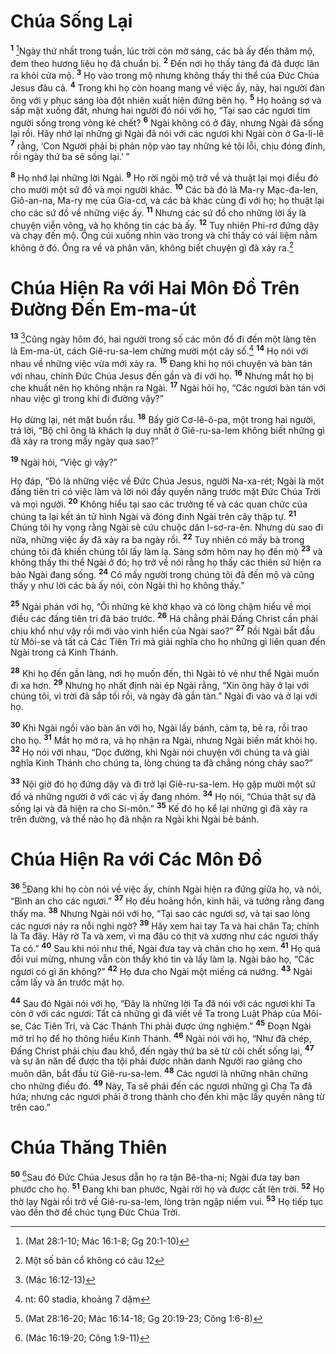 # Chúa Sống Lại
<sup><b>1</b></sup> [^1*]Ngày thứ nhất trong tuần, lúc trời còn mờ sáng, các bà ấy đến thăm mộ, đem theo hương liệu họ đã chuẩn bị. <sup><b>2</b></sup> Ðến nơi họ thấy tảng đá đã được lăn ra khỏi cửa mộ. <sup><b>3</b></sup> Họ vào trong mộ nhưng không thấy thi thể của Ðức Chúa Jesus đâu cả. <sup><b>4</b></sup> Trong khi họ còn hoang mang về việc ấy, này, hai người đàn ông với y phục sáng lòa đột nhiên xuất hiện đứng bên họ. <sup><b>5</b></sup> Họ hoảng sợ và sấp mặt xuống đất, nhưng hai người đó nói với họ, “Tại sao các ngươi tìm người sống trong vòng kẻ chết? <sup><b>6</b></sup> Ngài không có ở đây, nhưng Ngài đã sống lại rồi. Hãy nhớ lại những gì Ngài đã nói với các ngươi khi Ngài còn ở Ga-li-lê <sup><b>7</b></sup> rằng, ‘Con Người phải bị phản nộp vào tay những kẻ tội lỗi, chịu đóng đinh, rồi ngày thứ ba sẽ sống lại.’ ”

<sup><b>8</b></sup> Họ nhớ lại những lời Ngài. <sup><b>9</b></sup> Họ rời ngôi mộ trở về và thuật lại mọi điều đó cho mười một sứ đồ và mọi người khác. <sup><b>10</b></sup> Các bà đó là Ma-ry Mạc-đa-len, Giô-an-na, Ma-ry mẹ của Gia-cơ, và các bà khác cùng đi với họ; họ thuật lại cho các sứ đồ về những việc ấy. <sup><b>11</b></sup> Nhưng các sứ đồ cho những lời ấy là chuyện viễn vông, và họ không tin các bà ấy. <sup><b>12</b></sup> Tuy nhiên Phi-rơ đứng dậy và chạy đến mộ. Ông cúi xuống nhìn vào trong và chỉ thấy có vải liệm nằm không ở đó. Ông ra về và phân vân, không biết chuyện gì đã xảy ra.[^1]

# Chúa Hiện Ra với Hai Môn Ðồ Trên Ðường Ðến Em-ma-út
<sup><b>13</b></sup> [^2*]Cũng ngày hôm đó, hai người trong số các môn đồ đi đến một làng tên là Em-ma-út, cách Giê-ru-sa-lem chừng mười một cây số.[^2] <sup><b>14</b></sup> Họ nói với nhau về những việc vừa mới xảy ra. <sup><b>15</b></sup> Ðang khi họ nói chuyện và bàn tán với nhau, chính Ðức Chúa Jesus đến gần và đi với họ. <sup><b>16</b></sup> Nhưng mắt họ bị che khuất nên họ không nhận ra Ngài. <sup><b>17</b></sup> Ngài hỏi họ, “Các ngươi bàn tán với nhau việc gì trong khi đi đường vậy?”

Họ dừng lại, nét mặt buồn rầu. <sup><b>18</b></sup> Bấy giờ Cơ-lê-ô-pa, một trong hai người, trả lời, “Bộ chỉ ông là khách lạ duy nhất ở Giê-ru-sa-lem không biết những gì đã xảy ra trong mấy ngày qua sao?”

<sup><b>19</b></sup> Ngài hỏi, “Việc gì vậy?”

Họ đáp, “Ðó là những việc về Ðức Chúa Jesus, người Na-xa-rét; Ngài là một đấng tiên tri có việc làm và lời nói đầy quyền năng trước mặt Ðức Chúa Trời và mọi người. <sup><b>20</b></sup> Không hiểu tại sao các trưởng tế và các quan chức của chúng ta lại kết án tử hình Ngài và đóng đinh Ngài trên cây thập tự. <sup><b>21</b></sup> Chúng tôi hy vọng rằng Ngài sẽ cứu chuộc dân I-sơ-ra-ên. Nhưng dù sao đi nữa, những việc ấy đã xảy ra ba ngày rồi. <sup><b>22</b></sup> Tuy nhiên có mấy bà trong chúng tôi đã khiến chúng tôi lấy làm lạ. Sáng sớm hôm nay họ đến mộ <sup><b>23</b></sup> và không thấy thi thể Ngài ở đó; họ trở về nói rằng họ thấy các thiên sứ hiện ra bảo Ngài đang sống. <sup><b>24</b></sup> Có mấy người trong chúng tôi đã đến mộ và cũng thấy y như lời các bà ấy nói, còn Ngài thì họ không thấy.”

<sup><b>25</b></sup> Ngài phán với họ, “Ôi những kẻ khờ khạo và có lòng chậm hiểu về mọi điều các đấng tiên tri đã báo trước. <sup><b>26</b></sup> Há chẳng phải Ðấng Christ cần phải chịu khổ như vậy rồi mới vào vinh hiển của Ngài sao?” <sup><b>27</b></sup> Rồi Ngài bắt đầu từ Môi-se và tất cả Các Tiên Tri mà giải nghĩa cho họ những gì liên quan đến Ngài trong cả Kinh Thánh.

<sup><b>28</b></sup> Khi họ đến gần làng, nơi họ muốn đến, thì Ngài tỏ vẻ như thể Ngài muốn đi xa hơn. <sup><b>29</b></sup> Nhưng họ nhất định nài ép Ngài rằng, “Xin ông hãy ở lại với chúng tôi, vì trời đã sắp tối rồi, và ngày đã gần tàn.” Ngài đi vào và ở lại với họ.

<sup><b>30</b></sup> Khi Ngài ngồi vào bàn ăn với họ, Ngài lấy bánh, cảm tạ, bẻ ra, rồi trao cho họ. <sup><b>31</b></sup> Mắt họ mở ra, và họ nhận ra Ngài, nhưng Ngài biến mất khỏi họ. <sup><b>32</b></sup> Họ nói với nhau, “Dọc đường, khi Ngài nói chuyện với chúng ta và giải nghĩa Kinh Thánh cho chúng ta, lòng chúng ta đã chẳng nóng cháy sao?”

<sup><b>33</b></sup> Nội giờ đó họ đứng dậy và đi trở lại Giê-ru-sa-lem. Họ gặp mười một sứ đồ và những người ở với các vị ấy đang nhóm. <sup><b>34</b></sup> Họ nói, “Chúa thật sự đã sống lại và đã hiện ra cho Si-môn.” <sup><b>35</b></sup> Kế đó họ kể lại những gì đã xảy ra trên đường, và thể nào họ đã nhận ra Ngài khi Ngài bẻ bánh.

# Chúa Hiện Ra với Các Môn Ðồ
<sup><b>36</b></sup> [^3*]Ðang khi họ còn nói về việc ấy, chính Ngài hiện ra đứng giữa họ, và nói, “Bình an cho các ngươi.” <sup><b>37</b></sup> Họ đều hoảng hồn, kinh hãi, và tưởng rằng đang thấy ma. <sup><b>38</b></sup> Nhưng Ngài nói với họ, “Tại sao các ngươi sợ, và tại sao lòng các ngươi nảy ra nỗi nghi ngờ? <sup><b>39</b></sup> Hãy xem hai tay Ta và hai chân Ta; chính là Ta đây. Hãy rờ Ta và xem, vì ma đâu có thịt và xương như các ngươi thấy Ta có.” <sup><b>40</b></sup> Sau khi nói như thế, Ngài đưa tay và chân cho họ xem. <sup><b>41</b></sup> Họ quá đỗi vui mừng, nhưng vẫn còn thấy khó tin và lấy làm lạ. Ngài bảo họ, “Các ngươi có gì ăn không?” <sup><b>42</b></sup> Họ đưa cho Ngài một miếng cá nướng. <sup><b>43</b></sup> Ngài cầm lấy và ăn trước mặt họ.

<sup><b>44</b></sup> Sau đó Ngài nói với họ, “Ðây là những lời Ta đã nói với các ngươi khi Ta còn ở với các ngươi: Tất cả những gì đã viết về Ta trong Luật Pháp của Môi-se, Các Tiên Tri, và Các Thánh Thi phải được ứng nghiệm.” <sup><b>45</b></sup> Ðoạn Ngài mở trí họ để họ thông hiểu Kinh Thánh. <sup><b>46</b></sup> Ngài nói với họ, “Như đã chép, Ðấng Christ phải chịu đau khổ, đến ngày thứ ba sẽ từ cõi chết sống lại, <sup><b>47</b></sup> và sự ăn năn để được tha tội phải được nhân danh Người rao giảng cho muôn dân, bắt đầu từ Giê-ru-sa-lem. <sup><b>48</b></sup> Các ngươi là những nhân chứng cho những điều đó. <sup><b>49</b></sup> Này, Ta sẽ phái đến các ngươi những gì Cha Ta đã hứa; nhưng các ngươi phải ở trong thành cho đến khi mặc lấy quyền năng từ trên cao.”

# Chúa Thăng Thiên
<sup><b>50</b></sup> [^4*]Sau đó Ðức Chúa Jesus dẫn họ ra tận Bê-tha-ni; Ngài đưa tay ban phước cho họ. <sup><b>51</b></sup> Ðang khi ban phước, Ngài rời họ và được cất lên trời. <sup><b>52</b></sup> Họ thờ lạy Ngài rồi trở về Giê-ru-sa-lem, lòng tràn ngập niềm vui. <sup><b>53</b></sup> Họ tiếp tục vào đền thờ để chúc tụng Ðức Chúa Trời.

[^1]: Một số bản cổ không có câu 12
[^2]: nt: 60 stadia, khoảng 7 dặm
[^1*]: (Mat 28:1-10; Mác 16:1-8; Gg 20:1-10)
[^2*]: (Mác 16:12-13)
[^3*]: (Mat 28:16-20; Mác 16:14-18; Gg 20:19-23; Công 1:6-8)
[^4*]: (Mác 16:19-20; Công 1:9-11)
